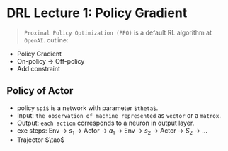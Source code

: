 # DRL Lecture 1: Policy Gradient
> `Proximal Policy Optimization (PPO)` is a default RL algorithm at `OpenAI`.
outline:
* Policy Gradient
* On-policy -> Off-policy
* Add constraint  
## Policy of Actor 
* policy `$pi$` is a network with parameter `$theta$`.
 * Input: `the observation of machine represented` as `vector` or a `matrox`.
 * Output: `each action` corresponds to a neuron in output layer.
 * exe steps: Env -> $s_1$ -> Actor -> $a_1$ -> Env -> $s_2$ -> Actor -> $S_2$ -> ...
  * Trajector $\tao$


